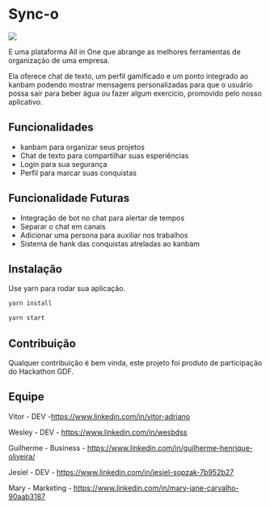 # Sync-o

<img style="align-items: center;" src='public/logo.png'></img>

E uma plataforma All in One que abrange as melhores ferramentas de organização de uma empresa.

Ela oferece chat de texto, um perfil gamificado e um ponto integrado ao kanbam podendo mostrar mensagens personalizadas para que o usuário possa sair para beber água ou fazer algum exercício, promovido pelo nosso aplicativo.

## Funcionalidades

- kanbam para organizar seus projetos
- Chat de texto para compartilhar suas esperiências
- Login para sua segurança
- Perfil para marcar suas conquistas

## Funcionalidade Futuras

- Integração de bot no chat para alertar de tempos
- Separar o chat em canais
- Adicionar uma persona para auxiliar nos trabalhos
- Sistema de hank das conquistas atreladas ao kanbam

## Instalação

Use yarn para rodar sua aplicação.

```bash
yarn install
```

```bash
yarn start
```

## Contribuição
Qualquer contribuição é bem vinda, este projeto foi produto de participação do Hackathon GDF.

## Equipe

Vitor - DEV -https://www.linkedin.com/in/vitor-adriano

Wesley - DEV - https://www.linkedin.com/in/wesbdss

Guilherme - Business - https://www.linkedin.com/in/guilherme-henrique-oliveira/

Jesiel - DEV - https://www.linkedin.com/in/jesiel-sopzak-7b952b27

Mary - Marketing - https://www.linkedin.com/in/mary-jane-carvalho-90aab3187


